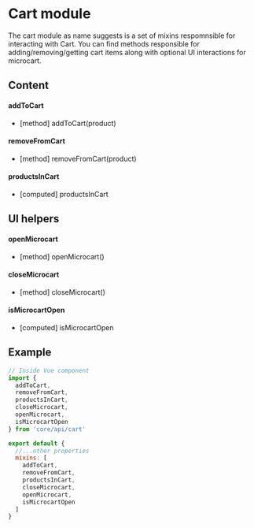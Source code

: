 # Cart module

The cart module as name suggests is a set of mixins respomnsible for interacting with Cart. You can find methods responsible for adding/removing/getting cart items along with optional UI interactions for microcart.

## Content

#### addToCart
- [method] addToCart(product)

#### removeFromCart
- [method] removeFromCart(product)

#### productsInCart
- [computed] productsInCart

## UI helpers

#### openMicrocart
- [method] openMicrocart()

#### closeMicrocart
- [method] closeMicrocart()

#### isMicrocartOpen
- [computed] isMicrocartOpen

## Example

````javascript
// Inside Vue component
import { 
  addToCart, 
  removeFromCart, 
  productsInCart, 
  closeMicrocart,
  openMicrocart,
  isMicrocartOpen
} from 'core/api/cart'

export default {
  //...other properties
  mixins: [
    addToCart, 
    removeFromCart, 
    productsInCart, 
    closeMicrocart,
    openMicrocart,
    isMicrocartOpen
  ]
}
````

